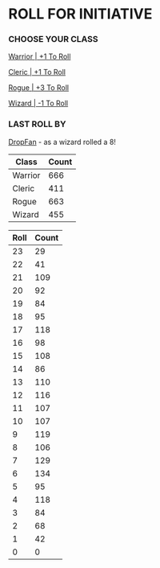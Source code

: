# ROLL FOR INITIATIVE
### CHOOSE YOUR CLASS

[Warrior | +1 To Roll](https://github.com/benjaminsampica/benjaminsampica/issues/new?title=roll%7Cwarrior&body=Just+click+%27Submit+new+issue%27.)

[Cleric | +1 To Roll](https://github.com/benjaminsampica/benjaminsampica/issues/new?title=roll%7Ccleric&body=Just+click+%27Submit+new+issue%27.)

[Rogue | +3 To Roll](https://github.com/benjaminsampica/benjaminsampica/issues/new?title=roll%7Crogue&body=Just+click+%27Submit+new+issue%27.)

[Wizard | -1 To Roll](https://github.com/benjaminsampica/benjaminsampica/issues/new?title=roll%7Cwizard&body=Just+click+%27Submit+new+issue%27.)
### LAST ROLL BY
[DropFan](https://www.github.com/DropFan) - as a wizard rolled a 8!

|Class|Count|
|-|-|
|Warrior|666|
|Cleric|411|
|Rogue|663|
|Wizard|455|

|Roll|Count|
|-|-|
|23|29
|22|41
|21|109
|20|92
|19|84
|18|95
|17|118
|16|98
|15|108
|14|86
|13|110
|12|116
|11|107
|10|107
|9|119
|8|106
|7|129
|6|134
|5|95
|4|118
|3|84
|2|68
|1|42
|0|0
